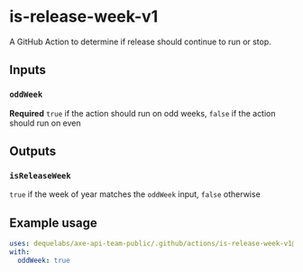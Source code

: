 # is-release-week-v1

A GitHub Action to determine if release should continue to run or stop.

## Inputs

### `oddWeek`

**Required** `true` if the action should run on odd weeks, `false` if the action should run on even

## Outputs

### `isReleaseWeek`

`true` if the week of year matches the `oddWeek` input, `false` otherwise

## Example usage

```yaml
uses: dequelabs/axe-api-team-public/.github/actions/is-release-week-v1@main
with:
  oddWeek: true
```
